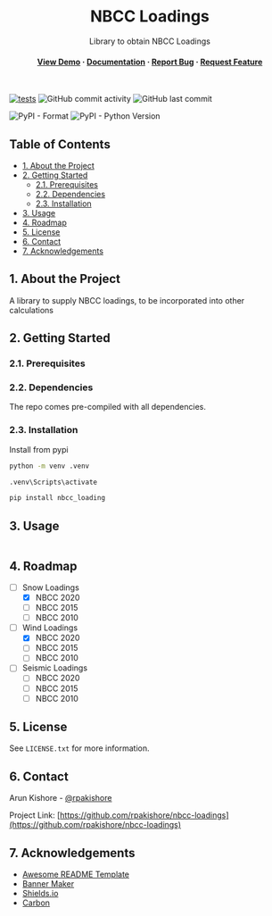 <!--- Heading --->
<div align="center">
  <h1>NBCC Loadings</h1>
  <p>
    Library to obtain NBCC Loadings
  </p>
<h4>
    <a href="https://github.com/rpakishore/nbcc-loadings/">View Demo</a>
  <span> · </span>
    <a href="https://github.com/rpakishore/nbcc-loadings">Documentation</a>
  <span> · </span>
    <a href="https://github.com/rpakishore/nbcc-loadings/issues/">Report Bug</a>
  <span> · </span>
    <a href="https://github.com/rpakishore/nbcc-loadings/issues/">Request Feature</a>
  </h4>
</div>
<br />

[![tests](https://github.com/rpakishore/nbcc-loadings/actions/workflows/test.yml/badge.svg)](https://github.com/rpakishore/nbcc-loadings/actions/workflows/test.yml)
![GitHub commit activity](https://img.shields.io/github/commit-activity/m/rpakishore/nbcc-loadings)
![GitHub last commit](https://img.shields.io/github/last-commit/rpakishore/nbcc-loadings)

![PyPI - Format](https://img.shields.io/pypi/format/nbcc_loading) ![PyPI - Python Version](https://img.shields.io/pypi/pyversions/nbcc_loading)

<!-- Table of Contents -->
<h2>Table of Contents</h2>

- [1. About the Project](#1-about-the-project)
- [2. Getting Started](#2-getting-started)
  - [2.1. Prerequisites](#21-prerequisites)
  - [2.2. Dependencies](#22-dependencies)
  - [2.3. Installation](#23-installation)
- [3. Usage](#3-usage)
- [4. Roadmap](#4-roadmap)
- [5. License](#5-license)
- [6. Contact](#6-contact)
- [7. Acknowledgements](#7-acknowledgements)

<!-- About the Project -->
## 1. About the Project

A library to supply NBCC loadings, to be incorporated into other calculations

<!-- Getting Started -->
## 2. Getting Started

<!-- Prerequisites -->
### 2.1. Prerequisites

### 2.2. Dependencies

The repo comes pre-compiled with all dependencies.

<!-- Installation -->
### 2.3. Installation

Install from pypi

```bash
python -m venv .venv

.venv\Scripts\activate

pip install nbcc_loading
```
<!-- Usage -->
## 3. Usage

```python

```

<!-- Roadmap -->
## 4. Roadmap

- [ ] Snow Loadings
  - [x] NBCC 2020
  - [ ] NBCC 2015
  - [ ] NBCC 2010
- [ ] Wind Loadings
  - [x] NBCC 2020
  - [ ] NBCC 2015
  - [ ] NBCC 2010
- [ ] Seismic Loadings
  - [ ] NBCC 2020
  - [ ] NBCC 2015
  - [ ] NBCC 2010

<!-- License -->
## 5. License

See `LICENSE.txt` for more information.

<!-- Contact -->
## 6. Contact

Arun Kishore - [@rpakishore](mailto:pypi@rpakishore.co.in)

Project Link: [https://github.com/rpakishore/nbcc-loadings](https://github.com/rpakishore/nbcc-loadings)

<!-- Acknowledgments -->
## 7. Acknowledgements

- [Awesome README Template](https://github.com/Louis3797/awesome-readme-template/blob/main/README-WITHOUT-EMOJI.md)
- [Banner Maker](https://banner.godori.dev/)
- [Shields.io](https://shields.io/)
- [Carbon](https://carbon.now.sh/)
